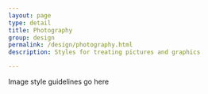 ```yaml
---
layout: page
type: detail
title: Photography
group: design
permalink: /design/photography.html
description: Styles for treating pictures and graphics

---
```


Image style guidelines go here
